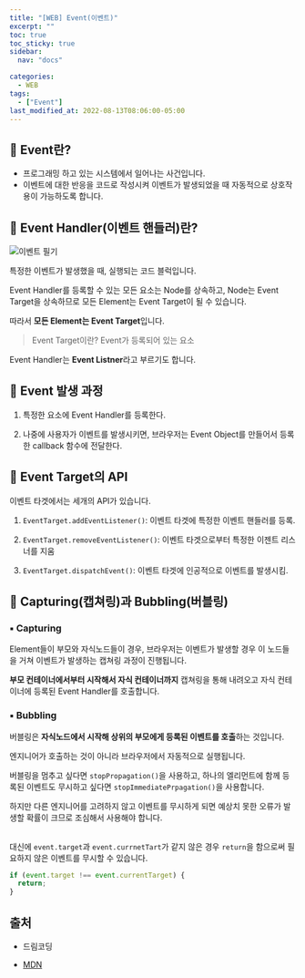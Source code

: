 ```yaml
---
title: "[WEB] Event(이벤트)"
excerpt: ""
toc: true
toc_sticky: true
sidebar:
  nav: "docs"

categories:
  - WEB
tags:
  - ["Event"]
last_modified_at: 2022-08-13T08:06:00-05:00
---
```


## 📄 Event란?

- 프로그래밍 하고 있는 시스템에서 일어나는 사건입니다.
- 이벤트에 대한 반응을 코드로 작성시켜 이벤트가 발생되었을 때 자동적으로 상호작용이 가능하도록 합니다.

## 📄 Event Handler(이벤트 핸들러)란?

![이벤트 필기](https://user-images.githubusercontent.com/56298540/184467880-92a2ad69-bac9-44db-aafe-1d9ef432c5b2.jpg)

특정한 이벤트가 발생했을 때, 실행되는 코드 블럭입니다.

Event Handler를 등록할 수 있는 모든 요소는 Node를 상속하고, Node는 Event Target을 상속하므로 모든 Element는 Event Target이 될 수 있습니다.

따라서 **모든 Element는 Event Target**입니다.

> Event Target이란? Event가 등록되어 있는 요소

Event Handler는 **Event Listner**라고 부르기도 합니다.

## 📄 Event 발생 과정

1. 특정한 요소에 Event Handler를 등록한다.

2. 나중에 사용자가 이벤트를 발생시키면, 브라우저는 Event Object를 만들어서 등록한 callback 함수에 전달한다.

## 📄 Event Target의 API

이벤트 타겟에서는 세개의 API가 있습니다.

1. `EventTarget.addEventListener()`: 이벤트 타겟에 특정한 이벤트 핸들러를 등록.

2. `EventTarget.removeEventListener()`: 이벤트 타겟으로부터 특정한 이젠트 리스너를 지움

3. `EventTarget.dispatchEvent()`: 이벤트 타겟에 인공적으로 이벤트를 발생시킴.

## 📄 Capturing(캡쳐링)과 Bubbling(버블링)

### ▪ Capturing

Element들이 부모와 자식노드들이 경우, 브라우저는 이벤트가 발생할 경우 이 노드들을 거쳐 이벤트가 발생하는 캡쳐링 과정이 진행됩니다.

**부모 컨테이너에서부터 시작해서 자식 컨테이너까지** 캡쳐링을 통해 내려오고 자식 컨테이너에 등록된 Event Handler를 호출합니다.

### ▪ Bubbling

버블링은 **자식노드에서 시작해 상위의 부모에게 등록된 이벤트를 호출**하는 것입니다.

엔지니어가 호출하는 것이 아니라 브라우저에서 자동적으로 실행됩니다.

버블링을 멈추고 싶다면 `stopPropagation()`을 사용하고, 하나의 엘리먼트에 함께 등록된 이벤트도 무시하고 싶다면 `stopImmediatePrpagation()`을 사용합니다.

하지만 다른 엔지니어를 고려하지 않고 이벤트를 무시하게 되면 예상치 못한 오류가 발생할 확률이 크므로 조심해서 사용해야 합니다.<br><br>

대신에 `event.target`과 `event.currnetTart`가 같지 않은 경우 `return`을 함으로써 필요하지 않은 이벤트를 무시할 수 있습니다.

```js
if (event.target !== event.currentTarget) {
  return;
}
```

## 출처

- 드림코딩

- [MDN](https://developer.mozilla.org/ko/docs/Learn/JavaScript/Building_blocks/Events)
